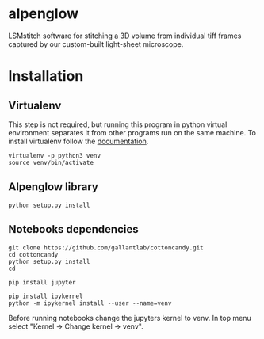 # alpenglow
LSMstitch software for stitching a 3D volume from individual tiff frames captured by our custom-built light-sheet microscope.

# Installation

## Virtualenv

This step is not required, but running this program in python virtual environment separates it from other programs run on the same machine. To install virtualenv follow the [documentation](https://virtualenv.pypa.io/en/stable/installation/).

```
virtualenv -p python3 venv
source venv/bin/activate
```

## Alpenglow library
```
python setup.py install
```

## Notebooks dependencies

```
git clone https://github.com/gallantlab/cottoncandy.git
cd cottoncandy
python setup.py install
cd -

pip install jupyter

pip install ipykernel
python -m ipykernel install --user --name=venv
```

Before running notebooks change the jupyters kernel to venv. In top menu select "Kernel -> Change kernel -> venv".
